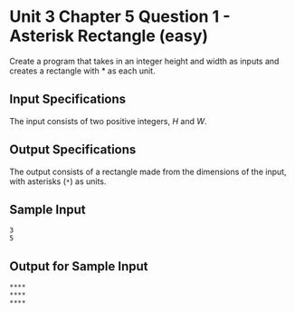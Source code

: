 # Unit 3 Chapter 5 Question 1 - Asterisk Rectangle (easy)

Create a program that takes in an integer height and width as inputs and creates a rectangle with * as each unit.

## Input Specifications
The input consists of two positive integers, $H$ and $W$.

## Output Specifications
The output consists of a rectangle made from the dimensions of the input, with asterisks (`*`) as units.

## Sample Input
```
3
5
```

## Output for Sample Input
```
****
****
****
```